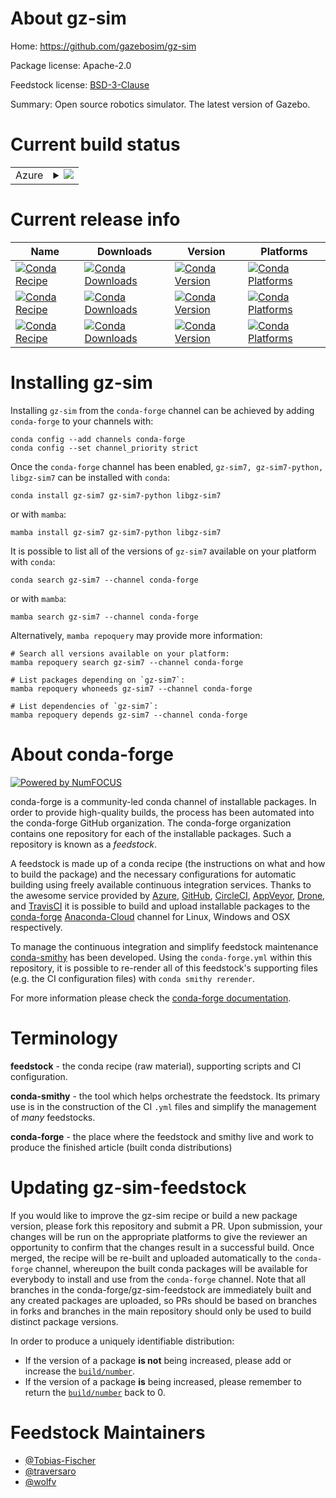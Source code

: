 About gz-sim
============

Home: https://github.com/gazebosim/gz-sim

Package license: Apache-2.0

Feedstock license: [BSD-3-Clause](https://github.com/conda-forge/gz-sim-feedstock/blob/main/LICENSE.txt)

Summary: Open source robotics simulator. The latest version of Gazebo.

Current build status
====================


<table>
    
  <tr>
    <td>Azure</td>
    <td>
      <details>
        <summary>
          <a href="https://dev.azure.com/conda-forge/feedstock-builds/_build/latest?definitionId=17793&branchName=main">
            <img src="https://dev.azure.com/conda-forge/feedstock-builds/_apis/build/status/gz-sim-feedstock?branchName=main">
          </a>
        </summary>
        <table>
          <thead><tr><th>Variant</th><th>Status</th></tr></thead>
          <tbody><tr>
              <td>linux_64</td>
              <td>
                <a href="https://dev.azure.com/conda-forge/feedstock-builds/_build/latest?definitionId=17793&branchName=main">
                  <img src="https://dev.azure.com/conda-forge/feedstock-builds/_apis/build/status/gz-sim-feedstock?branchName=main&jobName=linux&configuration=linux%20linux_64_" alt="variant">
                </a>
              </td>
            </tr><tr>
              <td>linux_aarch64</td>
              <td>
                <a href="https://dev.azure.com/conda-forge/feedstock-builds/_build/latest?definitionId=17793&branchName=main">
                  <img src="https://dev.azure.com/conda-forge/feedstock-builds/_apis/build/status/gz-sim-feedstock?branchName=main&jobName=linux&configuration=linux%20linux_aarch64_" alt="variant">
                </a>
              </td>
            </tr><tr>
              <td>osx_64</td>
              <td>
                <a href="https://dev.azure.com/conda-forge/feedstock-builds/_build/latest?definitionId=17793&branchName=main">
                  <img src="https://dev.azure.com/conda-forge/feedstock-builds/_apis/build/status/gz-sim-feedstock?branchName=main&jobName=osx&configuration=osx%20osx_64_" alt="variant">
                </a>
              </td>
            </tr><tr>
              <td>osx_arm64</td>
              <td>
                <a href="https://dev.azure.com/conda-forge/feedstock-builds/_build/latest?definitionId=17793&branchName=main">
                  <img src="https://dev.azure.com/conda-forge/feedstock-builds/_apis/build/status/gz-sim-feedstock?branchName=main&jobName=osx&configuration=osx%20osx_arm64_" alt="variant">
                </a>
              </td>
            </tr><tr>
              <td>win_64</td>
              <td>
                <a href="https://dev.azure.com/conda-forge/feedstock-builds/_build/latest?definitionId=17793&branchName=main">
                  <img src="https://dev.azure.com/conda-forge/feedstock-builds/_apis/build/status/gz-sim-feedstock?branchName=main&jobName=win&configuration=win%20win_64_" alt="variant">
                </a>
              </td>
            </tr>
          </tbody>
        </table>
      </details>
    </td>
  </tr>
</table>

Current release info
====================

| Name | Downloads | Version | Platforms |
| --- | --- | --- | --- |
| [![Conda Recipe](https://img.shields.io/badge/recipe-gz--sim7-green.svg)](https://anaconda.org/conda-forge/gz-sim7) | [![Conda Downloads](https://img.shields.io/conda/dn/conda-forge/gz-sim7.svg)](https://anaconda.org/conda-forge/gz-sim7) | [![Conda Version](https://img.shields.io/conda/vn/conda-forge/gz-sim7.svg)](https://anaconda.org/conda-forge/gz-sim7) | [![Conda Platforms](https://img.shields.io/conda/pn/conda-forge/gz-sim7.svg)](https://anaconda.org/conda-forge/gz-sim7) |
| [![Conda Recipe](https://img.shields.io/badge/recipe-gz--sim7--python-green.svg)](https://anaconda.org/conda-forge/gz-sim7-python) | [![Conda Downloads](https://img.shields.io/conda/dn/conda-forge/gz-sim7-python.svg)](https://anaconda.org/conda-forge/gz-sim7-python) | [![Conda Version](https://img.shields.io/conda/vn/conda-forge/gz-sim7-python.svg)](https://anaconda.org/conda-forge/gz-sim7-python) | [![Conda Platforms](https://img.shields.io/conda/pn/conda-forge/gz-sim7-python.svg)](https://anaconda.org/conda-forge/gz-sim7-python) |
| [![Conda Recipe](https://img.shields.io/badge/recipe-libgz--sim7-green.svg)](https://anaconda.org/conda-forge/libgz-sim7) | [![Conda Downloads](https://img.shields.io/conda/dn/conda-forge/libgz-sim7.svg)](https://anaconda.org/conda-forge/libgz-sim7) | [![Conda Version](https://img.shields.io/conda/vn/conda-forge/libgz-sim7.svg)](https://anaconda.org/conda-forge/libgz-sim7) | [![Conda Platforms](https://img.shields.io/conda/pn/conda-forge/libgz-sim7.svg)](https://anaconda.org/conda-forge/libgz-sim7) |

Installing gz-sim
=================

Installing `gz-sim` from the `conda-forge` channel can be achieved by adding `conda-forge` to your channels with:

```
conda config --add channels conda-forge
conda config --set channel_priority strict
```

Once the `conda-forge` channel has been enabled, `gz-sim7, gz-sim7-python, libgz-sim7` can be installed with `conda`:

```
conda install gz-sim7 gz-sim7-python libgz-sim7
```

or with `mamba`:

```
mamba install gz-sim7 gz-sim7-python libgz-sim7
```

It is possible to list all of the versions of `gz-sim7` available on your platform with `conda`:

```
conda search gz-sim7 --channel conda-forge
```

or with `mamba`:

```
mamba search gz-sim7 --channel conda-forge
```

Alternatively, `mamba repoquery` may provide more information:

```
# Search all versions available on your platform:
mamba repoquery search gz-sim7 --channel conda-forge

# List packages depending on `gz-sim7`:
mamba repoquery whoneeds gz-sim7 --channel conda-forge

# List dependencies of `gz-sim7`:
mamba repoquery depends gz-sim7 --channel conda-forge
```


About conda-forge
=================

[![Powered by
NumFOCUS](https://img.shields.io/badge/powered%20by-NumFOCUS-orange.svg?style=flat&colorA=E1523D&colorB=007D8A)](https://numfocus.org)

conda-forge is a community-led conda channel of installable packages.
In order to provide high-quality builds, the process has been automated into the
conda-forge GitHub organization. The conda-forge organization contains one repository
for each of the installable packages. Such a repository is known as a *feedstock*.

A feedstock is made up of a conda recipe (the instructions on what and how to build
the package) and the necessary configurations for automatic building using freely
available continuous integration services. Thanks to the awesome service provided by
[Azure](https://azure.microsoft.com/en-us/services/devops/), [GitHub](https://github.com/),
[CircleCI](https://circleci.com/), [AppVeyor](https://www.appveyor.com/),
[Drone](https://cloud.drone.io/welcome), and [TravisCI](https://travis-ci.com/)
it is possible to build and upload installable packages to the
[conda-forge](https://anaconda.org/conda-forge) [Anaconda-Cloud](https://anaconda.org/)
channel for Linux, Windows and OSX respectively.

To manage the continuous integration and simplify feedstock maintenance
[conda-smithy](https://github.com/conda-forge/conda-smithy) has been developed.
Using the ``conda-forge.yml`` within this repository, it is possible to re-render all of
this feedstock's supporting files (e.g. the CI configuration files) with ``conda smithy rerender``.

For more information please check the [conda-forge documentation](https://conda-forge.org/docs/).

Terminology
===========

**feedstock** - the conda recipe (raw material), supporting scripts and CI configuration.

**conda-smithy** - the tool which helps orchestrate the feedstock.
                   Its primary use is in the construction of the CI ``.yml`` files
                   and simplify the management of *many* feedstocks.

**conda-forge** - the place where the feedstock and smithy live and work to
                  produce the finished article (built conda distributions)


Updating gz-sim-feedstock
=========================

If you would like to improve the gz-sim recipe or build a new
package version, please fork this repository and submit a PR. Upon submission,
your changes will be run on the appropriate platforms to give the reviewer an
opportunity to confirm that the changes result in a successful build. Once
merged, the recipe will be re-built and uploaded automatically to the
`conda-forge` channel, whereupon the built conda packages will be available for
everybody to install and use from the `conda-forge` channel.
Note that all branches in the conda-forge/gz-sim-feedstock are
immediately built and any created packages are uploaded, so PRs should be based
on branches in forks and branches in the main repository should only be used to
build distinct package versions.

In order to produce a uniquely identifiable distribution:
 * If the version of a package **is not** being increased, please add or increase
   the [``build/number``](https://docs.conda.io/projects/conda-build/en/latest/resources/define-metadata.html#build-number-and-string).
 * If the version of a package **is** being increased, please remember to return
   the [``build/number``](https://docs.conda.io/projects/conda-build/en/latest/resources/define-metadata.html#build-number-and-string)
   back to 0.

Feedstock Maintainers
=====================

* [@Tobias-Fischer](https://github.com/Tobias-Fischer/)
* [@traversaro](https://github.com/traversaro/)
* [@wolfv](https://github.com/wolfv/)

